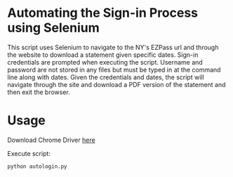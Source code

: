 # Automating the Sign-in Process using Selenium

This script uses Selenium to navigate to the NY's EZPass url and through the website to download a statement given specific dates. Sign-in credentials are prompted when executing the script. Username and password are not stored in any files but must be typed in at the command line along with dates. Given the credentials and dates, the script will navigate through the site and download a PDF version of the statement and then exit the browser.

# Usage

Download Chrome Driver [here](https://chromedriver.chromium.org/downloads)

Execute script:

```python autologin.py```


